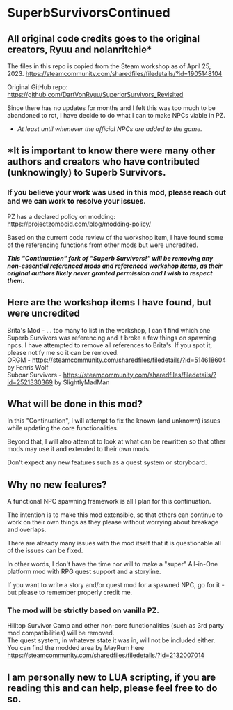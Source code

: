 # SuperbSurvivorsContinued

## All original code credits goes to the original creators, Ryuu and nolanritchie*
The files in this repo is copied from the Steam workshop as of April 25, 2023.
https://steamcommunity.com/sharedfiles/filedetails/?id=1905148104

Original GitHub repo: https://github.com/DartVonRyuu/SuperiorSurvivors_Revisited

Since there has no updates for months and I felt this was too much to be abandoned to rot, I have decide to do what I can to make NPCs viable in PZ.

* *At least until whenever the official NPCs are added to the game.*

## *It is important to know there were many other authors and creators who have contributed (unknowingly) to Superb Survivors.
### If you believe your work was used in this mod, please reach out and we can work to resolve your issues.
PZ has a declared policy on modding: https://projectzomboid.com/blog/modding-policy/

Based on the current code review of the workshop item, I have found some of the referencing functions from other mods but were uncredited.  

*__This "Continuation" fork of "Superb Survivors!" will be removing any non-essential referenced mods and referenced workshop items, as their original authors likely never granted permission and I wish to respect them.__*

## Here are the workshop items I have found, but were uncredited
Brita's Mod - ... too many to list in the workshop, I can't find which one Superb Survivors was referencing and it broke a few things on spawning npcs.
   I have attempted to remove all references to Brita's. If you spot it, please notify me so it can be removed.  
ORGM - https://steamcommunity.com/sharedfiles/filedetails/?id=514618604 by Fenris Wolf  
Subpar Survivors - https://steamcommunity.com/sharedfiles/filedetails/?id=2521330369 by SlightlyMadMan

## What will be done in this mod?
In this "Continuation", I will attempt to fix the known (and unknown) issues while updating the core functionalities.  

Beyond that, I will also attempt to look at what can be rewritten so that other mods may use it and extended to their own mods.  

Don't expect any new features such as a quest system or storyboard.  

## Why no new features?
A functional NPC spawning framework is all I plan for this continuation.

The intention is to make this mod extensible, so that others can continue to work on their own things as they please without worrying about breakage and overlaps.  

There are already many issues with the mod itself that it is questionable all of the issues can be fixed.

In other words, I don't have the time nor will to make a "super" All-in-One platform mod with RPG quest support and a storyline.

If you want to write a story and/or quest mod for a spawned NPC, go for it - but please to remember properly credit me.

### The mod will be strictly based on vanilla PZ.
Hilltop Survivor Camp and other non-core functionalities (such as 3rd party mod compatibilities) will be removed.  
The quest system, in whatever state it was in, will not be included either.  
You can find the modded area by MayRum here https://steamcommunity.com/sharedfiles/filedetails/?id=2132007014

## I am personally new to LUA scripting, if you are reading this and can help, please feel free to do so.
